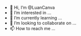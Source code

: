 - 👋 Hi, I’m @LuanCanva
- 👀 I’m interested in ...
- 🌱 I’m currently learning ...
- 💞️ I’m looking to collaborate on ...
- 📫 How to reach me ...

<!---
LuanCanva/LuanCanva is a ✨ special ✨ repository because its `README.md` (this file) appears on your GitHub profile.
You can click the Preview link to take a look at your changes.
--->
